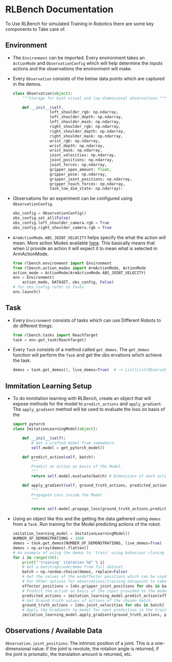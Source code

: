 # RLBench Documentation
To Use RLBench for simulated Training in Robotics there are some key components to Take care of. 

## Environment
- The `Environment` can be imported. Every environment takes an `ActionMode` and `ObservationConfig` which will help determine the inputs actions and the observations the environment will make. 
- Every `Observation` consists of the below data points which are captured in the demos. 
    ```python
    class Observation(object):
        """Storage for both visual and low-dimensional observations."""

        def __init__(self,
                    left_shoulder_rgb: np.ndarray,
                    left_shoulder_depth: np.ndarray,
                    left_shoulder_mask: np.ndarray,
                    right_shoulder_rgb: np.ndarray,
                    right_shoulder_depth: np.ndarray,
                    right_shoulder_mask: np.ndarray,
                    wrist_rgb: np.ndarray,
                    wrist_depth: np.ndarray,
                    wrist_mask: np.ndarray,
                    joint_velocities: np.ndarray,
                    joint_positions: np.ndarray,
                    joint_forces: np.ndarray,
                    gripper_open_amount: float,
                    gripper_pose: np.ndarray,
                    gripper_joint_positions: np.ndarray,
                    gripper_touch_forces: np.ndarray,
                    task_low_dim_state: np.ndarray):
    ```

- Observations for an experiment can be configured using `ObservationConfig`.
    ```python 
    obs_config = ObservationConfig()
    obs_config.set_all(False)
    obs_config.left_shoulder_camera.rgb = True
    obs_config.right_shoulder_camera.rgb = True
    ```
- `ArmActionMode.ABS_JOINT_VELOCITY` helps specify the what the action will mean. More action Modes available [here](https://github.com/stepjam/RLBench/blob/9f3bf886ce5d59d2eff8d9ec93ac49cb2b816b2f/rlbench/action_modes.py#L7). This basically means that when U provide an action it will expect it to mean what is selected in ArmActionMode.
    ```python
    from rlbench.environment import Environment
    from rlbench.action_modes import ArmActionMode, ActionMode
    action_mode = ActionMode(ArmActionMode.ABS_JOINT_VELOCITY)
    env = Environment(
        action_mode, DATASET, obs_config, False)
    # for obs_config refer to Tasks 
    env.launch()
    ```

## Task
- Every `Environment` consists of tasks which can use Different Robots to do different things. 
    ```python
    from rlbench.tasks import ReachTarget
    task = env.get_task(ReachTarget)
    ```
- Every `Task` consists of a method called `get_demos`. The `get_demos` function will perform the `Task` and get the obs
ervations which achieve the task.

    ```python
    demos = task.get_demos(2, live_demos=True)  # -> List[List[Observation]] -> List[Observation] represents a individual Demonstration with every item in that List represnts a step in that Demonstration
    ```

## Immitation Learning Setup 
- To do immitation learning with RLBench, create an object that will expose methods for the model to `predict_actions` and `apply_gradient`. The `apply_gradient` method will be used to evaluate the loss on basis of the 
    ```python
    import pytorch
    class ImitationLearningModel(object):

        def __init__(self):
            # Get a crafted model from somewhere. 
            self.model = get_pytorch_model()

        def predict_action(self, batch):
            """
            Predict an action on basis of the Model.
            """
            return self.model.evaluate(batch) # Dimensions of each action should be according to ActionMode

        def apply_gradient(self, ground_truth_actions, predicted_actions):
            """
            Propagate Loss inside the Model
            """

            return self.model.propage_loss(ground_truth_actions,predicted_actions)
    ```
- Using an object like this and the getting the data gathered using `demos` from a `Task`. Run training for the Model predicting actions of the robot. 
    ```python
    imitation_learning_model = ImitationLearningModel()
    NUMBER_OF_DEMONSTRATIONS = 1000
    demos = task.get_demos(NUMBER_OF_DEMONSTRATIONS, live_demos=True)  # -> List[List[Observation]]
    demos = np.array(demos).flatten()
    # An example of using the demos to 'train' using behaviour cloning loss.
    for i in range(100):
        print("'training' iteration %d" % i)
        # Get a batch/episode/demo from full dataset. 
        batch = np.random.choice(demos, replace=False)
        # Get the values of the endeffector positions which can be used as training data
        # For Other options for observations/training datapoint to take check : Observation class
        effector_positions = [obs.gripper_joint_positions for obs in batch]
        # Predict the action on basis of the input provided to the model.
        predicted_actions = imitation_learning_model.predict_action(effector_positions)
        # Get Ground truth values of actions of the chosen batch.  
        ground_truth_actions = [obs.joint_velocities for obs in batch]
        # Apply the Gradients to model for next prediction in the training cycles. 
        imitation_learning_model.apply_gradient(ground_truth_actions, predicted_actions)
    ```

## Observations / Available Data

`Observation.joint_positions`: The intrinsic position of a joint. This is a one-dimensional value: if the joint is revolute, the rotation angle is returned, if the joint is prismatic, the translation amount is returned, etc. 